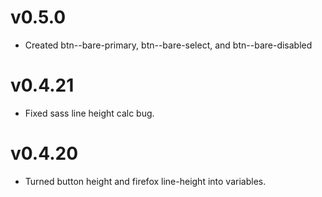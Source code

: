 v0.5.0
==========================
* Created btn--bare-primary, btn--bare-select, and btn--bare-disabled

v0.4.21
==========================
* Fixed sass line height calc bug.

v0.4.20
==========================
* Turned button height and firefox line-height into variables.
